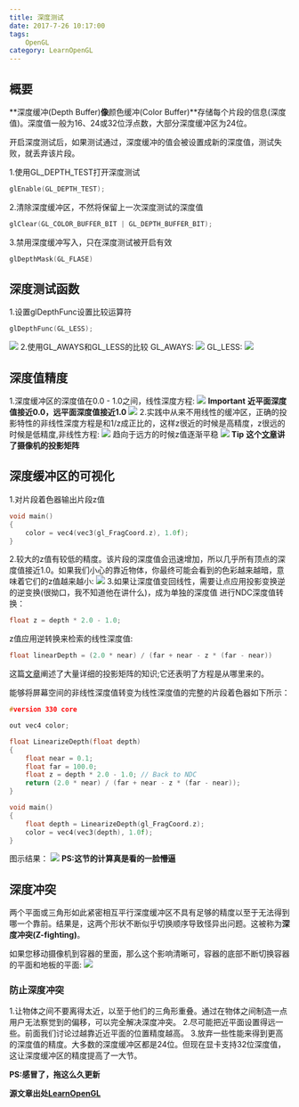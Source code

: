 ```yaml
---
title: 深度测试
date: 2017-7-26 10:17:00
tags: 
    OpenGL
category: LearnOpenGL
---
```


## 概要
**深度缓冲(Depth Buffer)**像**颜色缓冲(Color Buffer)**存储每个片段的信息(深度值)。深度值一般为16、24或32位浮点数，大部分深度缓冲区为24位。

开启深度测试后，如果测试通过，深度缓冲的值会被设置成新的深度值，测试失败，就丢弃该片段。

1.使用GL_DEPTH_TEST打开深度测试
```C++
glEnable(GL_DEPTH_TEST);
```
2.清除深度缓冲区，不然将保留上一次深度测试的深度值
```C++
glClear(GL_COLOR_BUFFER_BIT | GL_DEPTH_BUFFER_BIT);
```
3.禁用深度缓冲写入，只在深度测试被开启有效
```C++
glDepthMask(GL_FLASE)
```

## 深度测试函数
1.设置glDepthFunc设置比较运算符
```C++
glDepthFunc(GL_LESS);
```
![](comparison_operator.png)
2.使用GL_AWAYS和GL_LESS的比较
GL_AWAYS:
![](depth_testing_func_always.png)
GL_LESS:
![](depth_testing_func_less.png)

## 深度值精度
1.深度缓冲区的深度值在0.0 - 1.0之间，线性深度方程:
![](linear_equation.png)
**Important**
**近平面深度值接近0.0，远平面深度值接近1.0**
![](depth_linear_graph.png)
2.实践中从来不用线性的缓冲区，正确的投影特性的非线性深度方程是和1/z成正比的，这样z很近的时候是高精度，z很远的时候是低精度,非线性方程:
![](no_linear_equation.png)
趋向于远方的时候z值逐渐平稳
![](depth_non_linear_graph.png)
**Tip**
**这个[文章](http://www.songho.ca/opengl/gl_projectionmatrix.html)讲了摄像机的投影矩阵**

## 深度缓冲区的可视化
1.对片段着色器输出片段z值
```C++
void main()
{
    color = vec4(vec3(gl_FragCoord.z), 1.0f);
}  
```
2.较大的z值有较低的精度。该片段的深度值会迅速增加，所以几乎所有顶点的深度值接近1.0。如果我们小心的靠近物体，你最终可能会看到的色彩越来越暗，意味着它们的z值越来越小:
![](depth_testing_visible_depth.png)
3.如果让深度值变回线性，需要让点应用投影变换逆的逆变换(很拗口，我不知道他在讲什么)，成为单独的深度值
进行NDC深度值转换：
```C++
float z = depth * 2.0 - 1.0;
```
z值应用逆转换来检索的线性深度值:
```C++
float linearDepth = (2.0 * near) / (far + near - z * (far - near))
```
这篇[文章](http://www.songho.ca/opengl/gl_projectionmatrix.html)阐述了大量详细的投影矩阵的知识;它还表明了方程是从哪里来的。

能够将屏幕空间的非线性深度值转变为线性深度值的完整的片段着色器如下所示：
```C++
#version 330 core

out vec4 color;

float LinearizeDepth(float depth)
{
    float near = 0.1;
    float far = 100.0;
    float z = depth * 2.0 - 1.0; // Back to NDC
    return (2.0 * near) / (far + near - z * (far - near));
}

void main()
{
    float depth = LinearizeDepth(gl_FragCoord.z);
    color = vec4(vec3(depth), 1.0f);
}
```
图示结果：
![](depth_testing_visible_linear.png)
**PS:这节的计算真是看的一脸懵逼**

## 深度冲突
两个平面或三角形如此紧密相互平行深度缓冲区不具有足够的精度以至于无法得到哪一个靠前。结果是，这两个形状不断似乎切换顺序导致怪异出问题。这被称为**深度冲突(Z-fighting)**。

如果您移动摄像机到容器的里面，那么这个影响清晰可，容器的底部不断切换容器的平面和地板的平面:
![](depth_testing_z_fighting.png)
### 防止深度冲突
1.让物体之间不要离得太近，以至于他们的三角形重叠。通过在物体之间制造一点用户无法察觉到的偏移，可以完全解决深度冲突。
2.尽可能把近平面设置得远一些。前面我们讨论过越靠近近平面的位置精度越高。
3.放弃一些性能来得到更高的深度值的精度。大多数的深度缓冲区都是24位。但现在显卡支持32位深度值，这让深度缓冲区的精度提高了一大节。

**PS:感冒了，拖这么久更新**

**源文章出处[LearnOpenGL](http://learnopengl-cn.readthedocs.io/zh/latest/04%20Advanced%20OpenGL/01%20Depth%20testing/)**